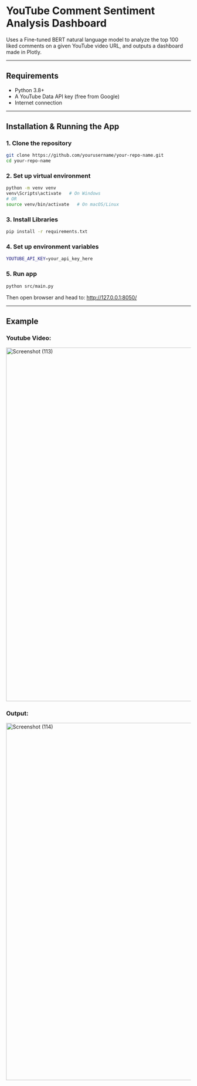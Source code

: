 # YouTube Comment Sentiment Analysis Dashboard

Uses a Fine-tuned BERT natural language model to analyze the top 100 liked comments on a given YouTube video URL, and outputs a dashboard made in Plotly. 

---

## Requirements

- Python 3.8+
- A YouTube Data API key (free from Google)
- Internet connection 

---

## Installation & Running the App

### 1. Clone the repository

```bash
git clone https://github.com/yourusername/your-repo-name.git
cd your-repo-name
```

### 2. Set up virtual environment

```bash
python -m venv venv
venv\Scripts\activate   # On Windows
# OR
source venv/bin/activate   # On macOS/Linux
```

### 3. Install Libraries

```bash
pip install -r requirements.txt
```

### 4. Set up environment variables

```bash
YOUTUBE_API_KEY=your_api_key_here
```

### 5. Run app

```bash
python src/main.py
```

Then open browser and head to: http://127.0.0.1:8050/

---

## Example 

### Youtube Video:
<img width="1327" height="964" alt="Screenshot (113)" src="https://github.com/user-attachments/assets/e3c2e460-9e6c-487b-80d3-348fe90cf09d" />

### Output:
<img width="1912" height="974" alt="Screenshot (114)" src="https://github.com/user-attachments/assets/9fb944df-d4bd-43e2-929a-93a42ce79a92" />



